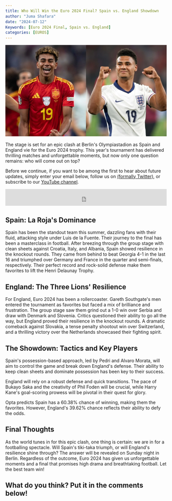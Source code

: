 ```yaml
---
title: Who Will Win the Euro 2024 Final? Spain vs. England Showdown
author: "Juma Shafara"
date: "2024-07-12"
Keywords: [Euro 2024 Final, Spain vs. England]
categories: [EUROS]
---
```


![Yamal and Watkins for Spain and England respectively](./thumbnail.webp)

The stage is set for an epic clash at Berlin's Olympiastadion as Spain and England vie for the Euro 2024 trophy. This year's tournament has delivered thrilling matches and unforgettable moments, but now only one question remains: who will come out on top?

<p class=pb-1>
Before we continue, if you want to be among the first to hear about future updates, simply enter your email below, follow us on <a href="https://x.com/dataideaorg"><i class="bi bi-twitter-x"></i>
 (formally Twitter)</a>, or subscribe to our <a href="https://www.youtube.com/@dataideaorg"><i class="bi bi-youtube"></i> YouTube channel</a>.
</p>
<iframe src="https://embeds.beehiiv.com/5fc7c425-9c7e-4e08-a514-ad6c22beee74?slim=true" data-test-id="beehiiv-embed" height="52" frameborder="0" scrolling="no" style="margin: 0; border-radius: 0px !important; background-color: transparent; width: 100%;" ></iframe>

## Spain: La Roja's Dominance

Spain has been the standout team this summer, dazzling fans with their fluid, attacking style under Luis de la Fuente. Their journey to the final has been a masterclass in football. After breezing through the group stage with clean sheets against Croatia, Italy, and Albania, Spain showed resilience in the knockout rounds. They came from behind to beat Georgia 4-1 in the last 16 and triumphed over Germany and France in the quarter and semi-finals, respectively. Their perfect record and rock-solid defense make them favorites to lift the Henri Delaunay Trophy.

## England: The Three Lions' Resilience

For England, Euro 2024 has been a rollercoaster. Gareth Southgate's men entered the tournament as favorites but faced a mix of brilliance and frustration. The group stage saw them grind out a 1-0 win over Serbia and draw with Denmark and Slovenia. Critics questioned their ability to go all the way, but England proved their resilience in the knockout rounds. A dramatic comeback against Slovakia, a tense penalty shootout win over Switzerland, and a thrilling victory over the Netherlands showcased their fighting spirit.

## The Showdown: Tactics and Key Players

Spain's possession-based approach, led by Pedri and Alvaro Morata, will aim to control the game and break down England's defense. Their ability to keep clean sheets and dominate possession has been key to their success.

England will rely on a robust defense and quick transitions. The pace of Bukayo Saka and the creativity of Phil Foden will be crucial, while Harry Kane's goal-scoring prowess will be pivotal in their quest for glory.

Opta predicts Spain has a 60.38% chance of winning, making them the favorites. However, England's 39.62% chance reflects their ability to defy the odds.

## Final Thoughts

As the world tunes in for this epic clash, one thing is certain: we are in for a footballing spectacle. Will Spain's tiki-taka triumph, or will England's resilience shine through? The answer will be revealed on Sunday night in Berlin. Regardless of the outcome, Euro 2024 has given us unforgettable moments and a final that promises high drama and breathtaking football. Let the best team win!

## What do you think? Put it in the comments below!

<script src="https://utteranc.es/client.js"
        repo="dataideaorg/dataidea-football"
        issue-term="pathname"
        theme="github-light"
        crossorigin="anonymous"
        async>
</script>
